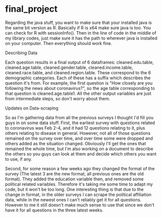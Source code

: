 # final_project

Regarding the java stuff, you want to make sure that your installed java is the same bit version as R. Basically if R is x64 make sure java is too. You can check for R with sessionInfo(). Then in the line of code in the middle of my library codes, just make sure it has the path to wherever java is installed on your computer. Then everything should work fine.

Describing Data

Each question results in a final output of 6 dataframes: cleaned.edu.table, cleaned.age.table, cleaned.gender.table, cleaned.income.table,  cleaned.race.table, and cleaned.region.table. These correspond to the 6 demographic categories. Each of these has a suffix which describes the question it's from. For example, the first question is "How closely are you following the news about coronavirus?", so the age table corresponding to that question is cleaned.age.table1. All the other output variables are just from intermediate steps, so don't worry about them.

Updates on Data-scraping

So as I'm gathering data from all the previous surveys I thought I'd fill you guys in on some data stuff. First, the earliest survey with questions related to coronavirus was Feb 2-4, and it had 12 questions relating to it, plus others relating to disease in general. However, not all of those questions remained on the survey over time, and over time some were dropped and others added as the situation changed. Obviously I'll get the ones that remained the whole time, but I'm also working on a document to describe the others so you guys can look at them and decide which others you want to use, if any.

Second, for some reason a few weeks ago they changed the format of the survey (The latest 3 are the new format, all previous ones are the old format). They added the education variable then, and removed some political related variables. Therefore it's taking me some time to adapt my code, but it won't be too long. One interesting thing is that due to the change in format, in the older surveys I can scrape the political affiliation data, while in the newest ones I can't reliably get it for all questions. However to me it still doesn't make much sense to use that since we don't have it for all questions in the three latest weeks.
